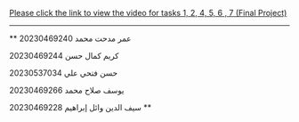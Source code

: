 [Please click the link to view the video for tasks 1, 2, 4, 5, 6 , 7 (Final Project)](https://drive.google.com/file/d/13bNd7AAP_VtGFqOADI8G9pht6Sj53gGj/view?usp=sharing)

---
**
عمر مدحت محمد 20230469240

كريم كمال حسن 20230469244

حسن فتحي علي 20230537034

يوسف صلاح محمد 20230469266

سيف الدين وائل إبراهيم 20230469228
**
